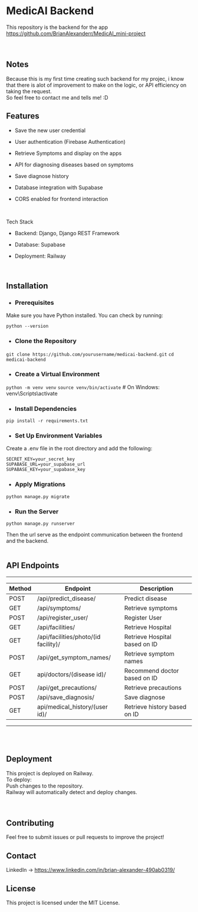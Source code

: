 # MedicAI Backend
This repository is the backend for the app https://github.com/BrianAlexanderr/MedicAI_mini-project <br>
<br><br>

## Notes
Because this is my first time creating such backend for my projec, i know that there is alot of improvement to make on the logic, or API efficiency on taking the request. <br>
So feel free to contact me and tells me! :D

## Features

- Save the new user credential

- User authentication (Firebase Authentication)

- Retrieve Symptoms and display on the apps

- API for diagnosing diseases based on symptoms

- Save diagnose history

- Database integration with Supabase

- CORS enabled for frontend interaction

<br>

Tech Stack

- Backend: Django, Django REST Framework

- Database: Supabase

- Deployment: Railway

<br>

## Installation

- ### Prerequisites

Make sure you have Python installed. You can check by running:

`python --version`

- ### Clone the Repository

`git clone https://github.com/yourusername/medicai-backend.git`
`cd medicai-backend`

- ### Create a Virtual Environment

`python -m venv venv`
`source venv/bin/activate`  # On Windows: venv\Scripts\activate

- ### Install Dependencies

`pip install -r requirements.txt`

- ### Set Up Environment Variables

Create a .env file in the root directory and add the following:
```
SECRET_KEY=your_secret_key
SUPABASE_URL=your_supabase_url
SUPABASE_KEY=your_supabase_key
```
- ### Apply Migrations

`python manage.py migrate`

- ### Run the Server

`python manage.py runserver`

Then the url serve as the endpoint communication between the frontend and the backend. 
<br><br>

## API Endpoints
-----------------------------------------------------------------------------------------------------
| Method     | Endpoint                                           | Description                     |
|------------|----------------------------------------------------|---------------------------------|
| POST       | /api/predict_disease/                              | Predict disease                 |
| GET        | /api/symptoms/                                     | Retrieve symptoms               |
| POST       | /api/register_user/                                | Register User                   |
| GET        | /api/facilities/                                   | Retrieve Hospital               |
| GET        | /api/facilities/photo/(id facility)/               | Retrieve Hospital based on ID   |
| POST       | /api/get_symptom_names/                            | Retrieve symptom names          |
| GET        | api/doctors/(disease id)/                          | Recommend doctor based on ID    |
| POST       | /api/get_precautions/                              | Retrieve precautions            |
| POST       | /api/save_diagnosis/                               | Save diagnose                   |
| GET        | api/medical_history/(user id)/                     | Retrieve history based on ID    |
-----------------------------------------------------------------------------------------------------

<br><br>

## Deployment

This project is deployed on Railway.<br>
To deploy:<br>
Push changes to the repository.<br>
Railway will automatically detect and deploy changes.
<br><br><br>

## Contributing

Feel free to submit issues or pull requests to improve the project!

## Contact
LinkedIn -> https://www.linkedin.com/in/brian-alexander-490ab0319/

## License

This project is licensed under the MIT License.
